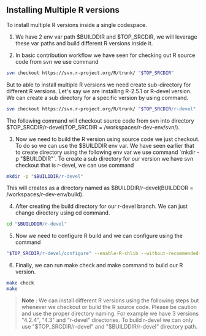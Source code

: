 
## Installing Multiple R versions
To install multiple R versions inside a single codespace.


1) We have 2 env var path $BUILDDIR and $TOP_SRCDIR, we will leverage these var paths and build different R versions inside it.

2) In basic contribution workflow we have seen for checking out R source code from svn we use command 

```bash
svn checkout https://svn.r-project.org/R/trunk/ "$TOP_SRCDIR"
```

But to able to install multiple R versions we need create sub-directory for different R versions. Let's say we are installing R-2.5.1 or R-devel version. We can create a sub directory for a specific version by using command.

```bash
svn checkout https://svn.r-project.org/R/trunk/ "$TOP_SRCDIR/r-devel"
```


The following command will checkout source code from svn into directory $TOP_SRCDIR/r-devel(TOP_SRCDIR = /workspaces/r-dev-env/svn/).

3) Now we need to build the R version using source code we just checkout. To do so we can use the $BUILDDIR env var. We have seen earlier that to create directory using the following env var we use command `mkdir -p "$BUILDDIR"`. To create a sub directory for our version we have svn checkout that is r-devel, we can use command

```bash
mkdir -p "$BUILDDIR/r-devel"
```


This will creates as a directory named as $BUILDDIR/r-devel(BUILDDOR = /workspaces/r-dev-env/build).

4) After creating the build directory for our r-devel branch. We can just change directory using cd command.

```bash
cd "$BUILDDIR/r-devel"
```


5) Now we need to configure R build and we can configure using the command

```bash
"$TOP_SRCDIR/r-devel/configure" --enable-R-shlib --without-recommended-packages
```


6) Finally, we can run make check and make command to build our R version.

```bash
make check
make
```


> **Note** : We can install different R versions using the following steps but whenever we checkout or build the R source code. Please be caution and use the proper directory naming. For example we have 3 versions "4.2.4", "4.3" and "r-devel" directories. To build r-devel we can only use "$TOP_SRCDIR/r-devel" and "$BUILDDIR/r-devel" directory path.
